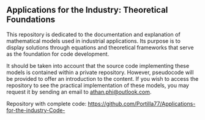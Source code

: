 ## Applications for the Industry: Theoretical Foundations
This repository is dedicated to the documentation and explanation of mathematical models used in industrial applications. Its purpose is to display solutions through equations and theoretical frameworks that serve as the foundation for code development.

It should be taken into account that the source code implementing these models is contained within a private repository. However, pseudocode will be provided to offer an introduction to the content. If you wish to access the repository to see the practical implementation of these models, you may request it by sending an email to athan.phi@outlook.com.

Repository with complete code:
https://github.com/Portilla77/Applications-for-the-industry-Code-

